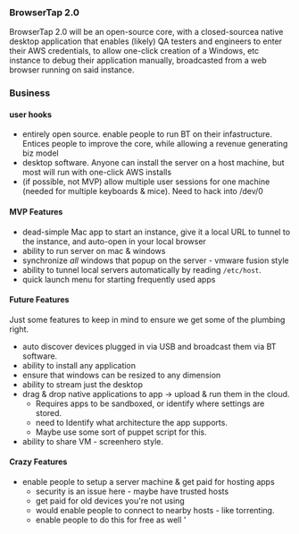 ### BrowserTap 2.0


BrowserTap 2.0 will be an open-source core, with a closed-sourcea native desktop application that enables (likely) QA testers and engineers to enter their AWS credentials, to allow one-click creation of a Windows, etc instance to debug their application manually, broadcasted from a web browser running on said instance.

### Business


#### user hooks

- entirely open source. enable people to run BT on their infastructure. Entices people to improve the core, while allowing a revenue generating biz model
- desktop software. Anyone can install the server on a host machine, but most will run with one-click AWS installs
- (if possible, not MVP) allow multiple user sessions for one machine (needed for multiple keyboards & mice). Need to hack into /dev/0

#### MVP Features

- dead-simple Mac app to start an instance, give it a local URL to tunnel to the instance, and auto-open in your local browser
- ability to run server on mac & windows
- synchronize *all* windows that popup on the server - vmware fusion style
- ability to tunnel local servers automatically by reading `/etc/host`.
- quick launch menu for starting frequently used apps

#### Future Features

Just some features to keep in mind to ensure we get some of the plumbing right.

- auto discover devices plugged in via USB and broadcast them via BT software.
- ability to install any application
- ensure that windows can be resized to any dimension
- ability to stream just the desktop
- drag & drop native applications to app -> upload & run them in the cloud.
  - Requires apps to be sandboxed, or identify where settings are stored.
  - need to Identify what architecture the app supports.
  - Maybe use some sort of puppet script for this.
- ability to share VM - screenhero style.

#### Crazy Features

- enable people to setup a server machine & get paid for hosting apps
  - security is an issue here - maybe have trusted hosts
  - get paid for old devices you're not using
  - would enable people to connect to nearby hosts - like torrenting.
  - enable people to do this for free as well
'
